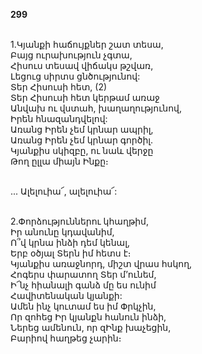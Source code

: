 **299**

\
1.Կյանքի հաճույքներ շատ տեսա,\
Բայց ուրախություն չգտա,\
Հիսուս տեսավ վիճակս թշվառ,\
Լեցուց սիրտս ցնծությունով:\
Տեր Հիսուսի հետ, (2)\
Տեր Հիսուսի հետ կերթամ առաջ\
Անվախ ու վստահ, խաղաղությունով,\
Իրեն հնազանդվելով:\
Առանց Իրեն չեմ կրնար ապրիլ,\
Առանց Իրեն չեմ կրնար գործիլ.\
Կյանքիս սկիզբը, ու նաև վերջը\
Թող ըլլա միայն Ինքը։

\
 ... Ալելուիա՜, ալելուիա՜:

\
2.Փորձություններու կհաղթիմ,\
Իր անունը կդավանիմ,\
Ո՞վ կրնա ինձի դեմ կենալ,\
Երբ օծյալ Տերն իմ հետս է։\
Կյանքիս առաջնորդ, միշտ վրաս հսկող,\
Հոգերս փարատող Տեր մ’ունեմ,\
Ի՜նչ հիանալի գանձ մը ես ունիմ\
Հավիտենական կյանքի:\
Ամեն ինչ կուտամ ես իմ Փրկչին,\
Որ զոհեց Իր կյանքն հանուն ինձի,\
Ներեց ամենուն, որ զԻնք խաչեցին,\
Բարիով հաղթեց չարին։
